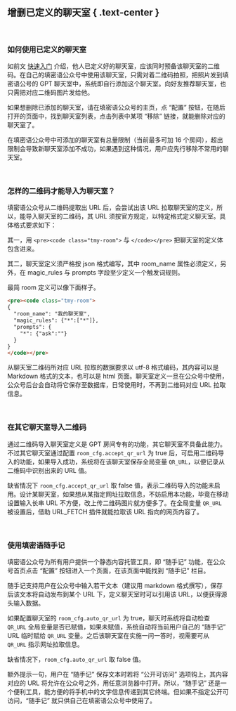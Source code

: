 增删已定义的聊天室 { .text-center }
---------------

&nbsp;

### 如何使用已定义的聊天室

如前文 [快速入门](#2) 介绍，他人已定义好的聊天室，应该同时预备该聊天室的二维码。在自己的填密语公众号中使用该聊天室，只需对着二维码拍照，把照片发到填密语公号的 GPT 聊天室中，系统即自行添加这个聊天室。向好友推荐聊天室，也只需把对应二维码图片发给他。

如果想删除已添加的聊天室，请在填密语公众号的主页，点 “配置” 按钮，在随后打开的页面中，找到聊天室列表，点击列表中某项 “移除” 链接，就能删除对应的聊天室了。

在填密语公众号中可添加的聊天室有总量限制（当前最多可加 16 个房间），超出限制会导致新聊天室添加不成功，如果遇到这种情况，用户应先行移除不常用的聊天室。

&nbsp;

### 怎样的二维码才能导入为聊天室？

填密语公众号从二维码提取出 URL 后，会尝试出该 URL 拉取聊天室的定义，所以，能导入聊天室的二维码，其 URL 须按官方规定，以特定格式定义聊天室。具体格式要求如下：

其一，用 `<pre><code class="tmy-room">` 与 `</code></pre>` 把聊天室的定义体包含进来。

其二，聊天室定义须严格按 json 格式编写，其中 room_name 属性必须定义，另外，在 magic_rules 与 prompts 字段至少定义一个触发词规则。

最简 room 定义可以像下面样子。

``` html
<pre><code class="tmy-room">
{
  "room_name": "我的聊天室",
  "magic_rules": {"*":["*"]},
  "prompts": {
    "*": {"ask":""}
  }
}
</code></pre>
```

从聊天室二维码所对应 URL 拉取的数据要求以 utf-8 格式编码，其内容可以是 Markdown 格式的文本，也可以是 html 页面。聊天室定义一旦在公众号中使用，公众号后台会自动将它保存至数据库，日常使用时，不再到二维码对应 URL 拉取信息。

&nbsp;

### 在其它聊天室导入二维码

通过二维码导入聊天室定义是 GPT 房间专有的功能，其它聊天室不具备此能力。不过其它聊天室通过配置 `room_cfg.accept_qr_url` 为 true 后，可启用二维码导入的功能，如果导入成功，系统将在该聊天室保存全局变量 `QR_URL`，以便记录从二维码中识别出来的 URL 值。

缺省情况下 `room_cfg.accept_qr_url` 取 false 值，表示二维码导入的功能未启用。设计某聊天室，如果想从某指定网址拉取信息，不妨启用本功能，毕竟在移动设置输入长串 URL 不方便，改上传二维码图片就方便多了。在全局变量 `QR_URL` 被设置后，借助 URL_FETCH 插件就能拉取该 URL 指向的网页内容了。

&nbsp;

### 使用填密语随手记

填密语公众号为所有用户提供一个静态内容托管工具，即 “随手记” 功能，在公众号首页点击 “配置” 按钮进入一个页面，在该页面中能找到 “随手记” 栏目。

随手记支持用户在公众号中输入若干文本（建议用 markdown 格式撰写），保存后该文本将自动发布到某个 URL 下，定义聊天室时可以引用该 URL，以便获得源头输入数据。 

如果配置聊天室的 `room_cfg.auto_qr_url` 为 true，聊天时系统将自动检查 `QR_URL` 全局变量是否已赋值，如果未赋值，系统自动将当前用户自己的 “随手记” URL 临时赋给 `QR_URL` 变量。之后该聊天室在实施一问一答时，视需要可从 `QR_URL` 指示网址拉取信息。

缺省情况下，`room_cfg.auto_qr_url` 取 false 值。

额外提示一句，用户在 “随手记” 保存文本时若将 “公开可访问” 选项钩上，其内容对应的 URL 将允许在公众号之外，用任意浏览器中打开。所以，“随手记” 还是一个便利工具，能方便的将手机中的文字信息传递到其它终端。但如果不指定公开可访问，“随手记” 就只供自己在填密语公众号中使用了。
